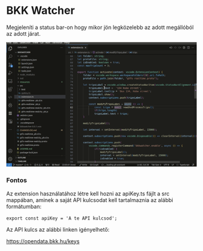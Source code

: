 # BKK Watcher

Megjeleníti a status bar-on hogy mikor jön legközelebb az adott megállóból az adott járat.

![Gif](images/gif1.gif)

### Fontos
Az extension használatához létre kell hozni az apiKey.ts fájlt a src mappában, aminek a saját API kulcsodat kell tartalmaznia az alábbi formátumban:

```TS
export const apiKey = 'A te API kulcsod';
``` 
Az API kulcs az alábbi linken igényelhető:

https://opendata.bkk.hu/keys
